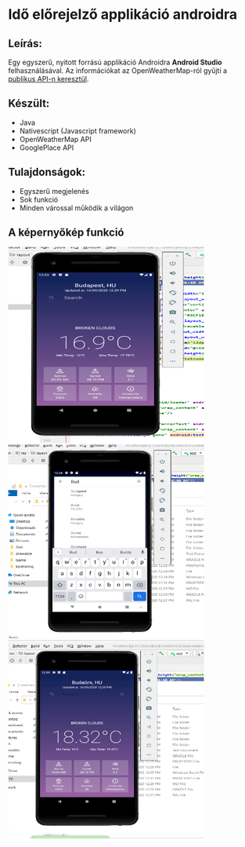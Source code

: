 # Idő előrejelző applikáció androidra
## Leírás:
Egy egyszerű, nyitott forrású applikáció Androidra **Android Studio** felhasználásával. Az információkat az OpenWeatherMap-ról gyűjti a [publikus API-n keresztül]().

## Készült: 
- Java
- Nativescript (Javascript framework)
- OpenWeatherMap API
- GooglePlace API

## Tulajdonságok:
- Egyszerű megjelenés
- Sok funkció
- Minden várossal működik a világon

## A képernyőkép funkció 
<img src="screenshots/screenshot1.PNG" width="400" height="400" />
<img src="screenshots/screenshot2.PNG" width="400" height="400" />
<img src="screenshots/screenshot3.PNG" width="400" height="400" />

